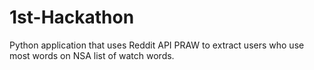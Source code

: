 1st-Hackathon
=============
Python application that uses Reddit API PRAW to extract users who use most words on NSA list of watch words.
